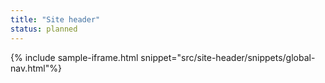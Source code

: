 ```yaml
---
title: "Site header"
status: planned
---
```


{% include sample-iframe.html snippet="src/site-header/snippets/global-nav.html"%}
